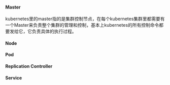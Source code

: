 #### Master

kubernetes里的master指的是集群控制节点，在每个kubernetes集群里都需要有一个Master来负责整个集群的管理和控制，基本上kubernetes的所有控制命令都要发给它，它负责具体的执行过程。



#### Node





#### Pod





#### Replication Controller





#### Service





